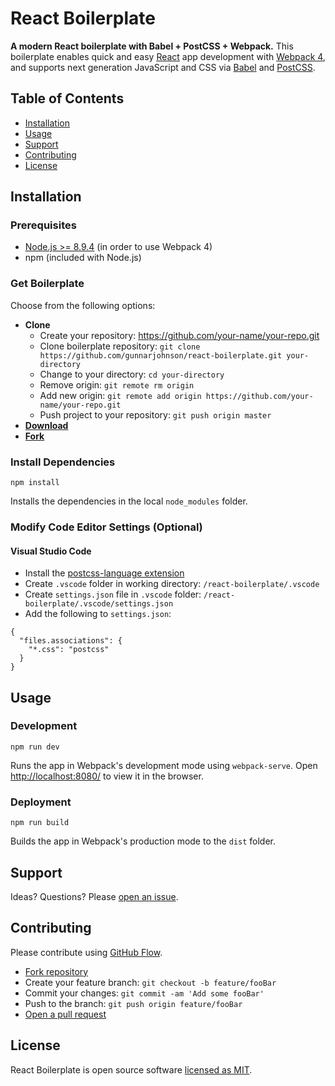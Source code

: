 # React Boilerplate
**A modern React boilerplate with Babel + PostCSS + Webpack.** This boilerplate enables quick and easy [React](https://reactjs.org/) app development with [Webpack 4](https://webpack.js.org/), and supports next generation JavaScript and CSS via [Babel](https://babeljs.io/) and [PostCSS](https://postcss.org/).

## Table of Contents
* [Installation](#installation)
* [Usage](#usage)
* [Support](#support)
* [Contributing](#contributing)
* [License](#license)

## Installation

### Prerequisites
* [Node.js >= 8.9.4](https://nodejs.org/) (in order to use Webpack 4)
* npm (included with Node.js)

### Get Boilerplate
Choose from the following options:
* **Clone**
	* Create your repository: https://github.com/your-name/your-repo.git
	* Clone boilerplate repository: `git clone https://github.com/gunnarjohnson/react-boilerplate.git your-directory`
  * Change to your directory: `cd your-directory`
  * Remove origin: `git remote rm origin`
  * Add new origin: `git remote add origin https://github.com/your-name/your-repo.git`
  * Push project to your repository: `git push origin master`
* [**Download**](https://github.com/gunnarjohnson/react-boilerplate/archive/master.zip)
* [**Fork**](https://github.com/gunnarjohnson/react-boilerplate/fork)

### Install Dependencies
```
npm install
```
Installs the dependencies in the local `node_modules` folder.

### Modify Code Editor Settings (Optional)

#### Visual Studio Code
* Install the [postcss-language extension](https://marketplace.visualstudio.com/items?itemName=mhmadhamster.postcss-language)
* Create `.vscode` folder in working directory: `/react-boilerplate/.vscode`
* Create `settings.json` file in `.vscode` folder: `/react-boilerplate/.vscode/settings.json` 
* Add the following to `settings.json`:
```
{
  "files.associations": {
    "*.css": "postcss"
  }
}
```

## Usage

### Development
```
npm run dev
```
Runs the app in Webpack's development mode using `webpack-serve`. Open [http://localhost:8080/](http://localhost:8080/) to view it in the browser.

### Deployment
```
npm run build
```
Builds the app in Webpack's production mode to the `dist` folder.

## Support
Ideas? Questions? Please [open an issue](https://github.com/gunnarjohnson/react-boilerplate/issues/new).

## Contributing
Please contribute using [GitHub Flow](https://guides.github.com/introduction/flow/). 
* [Fork repository](https://github.com/gunnarjohnson/react-boilerplate/fork)
* Create your feature branch: `git checkout -b feature/fooBar`
* Commit your changes: `git commit -am 'Add some fooBar'`
* Push to the branch: `git push origin feature/fooBar`
* [Open a pull request](https://github.com/gunnarjohnson/react-boilerplate/compare)

## License
React Boilerplate is open source software [licensed as MIT](https://github.com/gunnarjohnson/react-boilerplate/blob/master/LICENSE.txt).